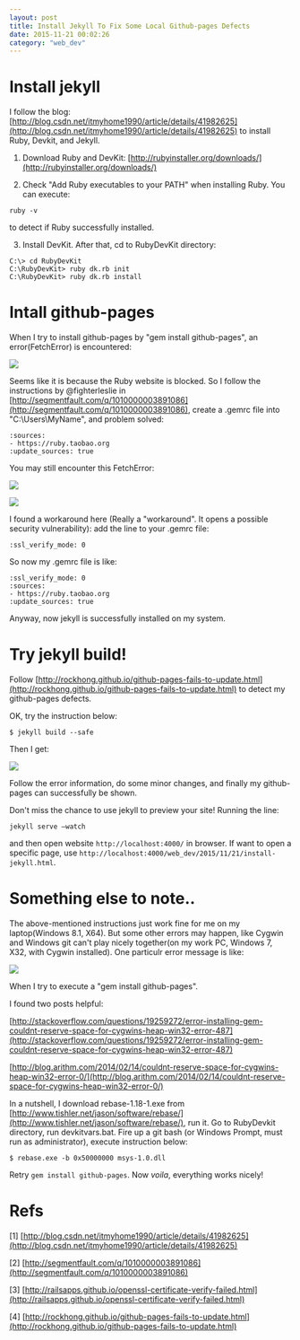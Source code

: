 ```yaml
---
layout: post
title: Install Jekyll To Fix Some Local Github-pages Defects
date: 2015-11-21 00:02:26
category: "web_dev"
---
```


# Install jekyll

I follow the blog: [http://blog.csdn.net/itmyhome1990/article/details/41982625](http://blog.csdn.net/itmyhome1990/article/details/41982625) 
to install Ruby, Devkit, and Jekyll.

1. Download Ruby and DevKit: [http://rubyinstaller.org/downloads/](http://rubyinstaller.org/downloads/)

2. Check "Add Ruby executables to your PATH" when installing Ruby. You can execute:

<pre class="terminal"><code>ruby -v</code></pre>

to detect if Ruby successfully installed.

3. Install DevKit. After that, cd to RubyDevKit directory:

```
C:\> cd RubyDevKit
C:\RubyDevKit> ruby dk.rb init
C:\RubyDevKit> ruby dk.rb install
```

# Intall github-pages

When I try to install github-pages by "gem install github-pages", an error(FetchError) is encountered: 

![](/assets/web_dev/fetch_error.PNG)

Seems like it is because the Ruby website is blocked. So I follow the instructions by @fighterleslie in 
[http://segmentfault.com/q/1010000003891086](http://segmentfault.com/q/1010000003891086), create a .gemrc 
file into "C:\Users\MyName", and problem solved:

```
:sources:
- https://ruby.taobao.org
:update_sources: true
```

You may still encounter this FetchError:

![](/assets/web_dev/fetch_error_2.PNG)

![](/assets/web_dev/fetch_error_3.png)

I found a workaround here (Really a "workaround". It opens a possible security vulnerability):
add the line to your .gemrc file:

```
:ssl_verify_mode: 0
```

So now my .gemrc file is like:

```
:ssl_verify_mode: 0
:sources:
- https://ruby.taobao.org
:update_sources: true
```

Anyway, now jekyll is successfully installed on my system.

# Try jekyll build!

Follow [http://rockhong.github.io/github-pages-fails-to-update.html](http://rockhong.github.io/github-pages-fails-to-update.html)
to detect my github-pages defects.

OK, try the instruction below:

<pre class="terminal">
<code>$ jekyll build --safe</code>
</pre>

Then I get:

![](/assets/web_dev/jekyll_build_reuslts.png)

Follow the error information, do some minor changes, and finally my github-pages can successfully be shown.

Don't miss the chance to use jekyll to preview your site! Running the line:

```
jekyll serve –watch
```

and then open website `http://localhost:4000/` in browser.
If want to open a specific page, use `http://localhost:4000/web_dev/2015/11/21/install-jekyll.html`.

# Something else to note..

The above-mentioned instructions just work fine for me on my laptop(Windows 8.1, X64). 
But some other errors may happen, like Cygwin and Windows git can't play nicely 
together(on my work PC, Windows 7, X32, with Cygwin installed).
One particulr error message is like:

![](/assets/web_dev/gem_install_github-pages_cygwin_error.jpg)

When I try to execute a "gem install github-pages".

I found two posts helpful:

[http://stackoverflow.com/questions/19259272/error-installing-gem-couldnt-reserve-space-for-cygwins-heap-win32-error-487](http://stackoverflow.com/questions/19259272/error-installing-gem-couldnt-reserve-space-for-cygwins-heap-win32-error-487)

[http://blog.arithm.com/2014/02/14/couldnt-reserve-space-for-cygwins-heap-win32-error-0/](http://blog.arithm.com/2014/02/14/couldnt-reserve-space-for-cygwins-heap-win32-error-0/)

In a nutshell, I download rebase-1.18-1.exe from [http://www.tishler.net/jason/software/rebase/](http://www.tishler.net/jason/software/rebase/),
run it. 
Go to RubyDevkit directory, run devkitvars.bat. 
Fire up a git bash (or Windows Prompt, must run as administrator), execute instruction below:

<pre class="terminal">
<code>$ rebase.exe -b 0x50000000 msys-1.0.dll</code>
</pre>

Retry `gem install github-pages`. Now *voila*, everything works nicely!

# Refs

[1] [http://blog.csdn.net/itmyhome1990/article/details/41982625](http://blog.csdn.net/itmyhome1990/article/details/41982625)

[2] [http://segmentfault.com/q/1010000003891086](http://segmentfault.com/q/1010000003891086)

[3] [http://railsapps.github.io/openssl-certificate-verify-failed.html](http://railsapps.github.io/openssl-certificate-verify-failed.html)

[4] [http://rockhong.github.io/github-pages-fails-to-update.html](http://rockhong.github.io/github-pages-fails-to-update.html)